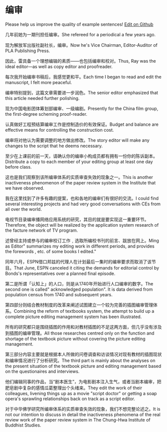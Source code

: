 # 编审

Please help us improve the quality of example sentences! [Edit on Github](https://github.com/jiyushe/jiyu-example-sentence-source/blob/main/chinese/bianshen.md)

<p><span class="chinese">几年前她为一期刊担任编审。</span><span class="english">She refereed for a periodical a few years ago.</span></p>

<p><span class="chinese">现为解放军出版社副社长，编审。</span><span class="english">Now he's Vice Chairman, Editor-Auditor of PLA Publishing Press.</span></p>

<p><span class="chinese">因此，雷具备一个理想编辑的素质——也包括编审和校对。</span><span class="english">Thus, Ray was the ideal editor—as well as copy editor and proofreader.</span></p>

<p><span class="chinese">每次我开始编审书稿后，我感觉更和平。</span><span class="english">Each time I began to read and edit the manuscript, I felt more peaceful.</span></p>

<p><span class="chinese">编审特别提到，这篇文章需要进一步润色。</span><span class="english">The senior editor emphasized that this article needed further polishing.</span></p>

<p><span class="chinese">现为中国电影团体筹划部编审、一级编剧。</span><span class="english">Presently for the China film group, the first-degree scheming proof-reader.</span></p>

<p><span class="chinese">认真做好工程预结算编审工作是控制造价的有效保证。</span><span class="english">Budget and balance are effective means for controlling the construction cost.</span></p>

<p><span class="chinese">编审将对他认为需要调整的地方做出修改。</span><span class="english">The story editor will make any changes to the script that he deems necessary.</span></p>

<p><span class="chinese">至少在上课前的前一天，请确认你的编审小构成员都有拥有一份你的陈诉副本。</span><span class="english">Distribute a copy to each member of your editing group at least one day before class.</span></p>

<p><span class="chinese">这也是我们观察到该所编审体系的实质审查失效的现象之一。</span><span class="english">This is another inactiveness phenomenon of the paper review system in the Institute that we have observed.</span></p>

<p><span class="chinese">我在这里找到了许多有趣的提案，也和各地的编审们有很好的交流。</span><span class="english">I could find several interesting projects and had very good conversations with CEs from all over the world.</span></p>

<p><span class="chinese">电视节目录编审播网络应用系统的研究，其目的就是要实现这一重要环节。</span><span class="english">Therefore, the object will be realized by the application system research of the facture network of TV program.</span></p>

<p><span class="chinese">述曾经主持或参与的编审校订工作﹐选取所编校书刊的前言、跋放在网上。</span><span class="english">Ming as Editor" summarizes my editing work in different periods, and provides the forewords , etc. of some books I edited."</span></p>

<p><span class="chinese">同年六月，ESPN借口邦兹的代理人在计划最后一集时的编审要求而取消了该节目。</span><span class="english">That June, ESPN canceled it citing the demands for editorial control by Bonds's representatives over a planned final episode.</span></p>

<p><span class="chinese">第二是所谓「认知上」的人口，则是从1740年开始进行人口编审的数字。</span><span class="english">The second one is called" acknowledged population". It is data derived from population census from 1740 and subsequent years.</span></p>

<p><span class="chinese">第四部分则结合教材制度的改革来阐述试图建立一个较为完善的插图编审管理体系。</span><span class="english">Combining the reform of textbooks system, the attempt to build up a complete picture editing management system has been illustrated.</span></p>

<p><span class="chinese">所有的研究都只是围绕插图的作用和对教材插图的不足这两方面，但几乎没有涉及到插图的编审管理。</span><span class="english">All those researches centred only on the function and shortage of the textbook picture without covering the picture editing management.</span></p>

<p><span class="chinese">第三部分内容主要就是根据本人所做的问卷调查和访谈情况对现有教材的插图现状和编审情况进行了分析研究。</span><span class="english">The third part is mainly about the analyses on the present situation of the textbook picture and editing management based on the questionaires and interviews.</span></p>

<p><span class="chinese">他们编辑同事的作品，当“剧本医生”，为电影剧本注入生气，或者当剧本编审，把肥皂剧中复杂的感情瓜葛整理出个头绪来。</span><span class="english">They edit the work of their colleagues, livening things up as a movie "script doctor" or getting a soap opera's sprawling relationships back on track as a script editor.</span></p>

<p><span class="chinese">对于中华佛学研究所编审体系的实质审查失效的现象，我们不想完整论述之。</span><span class="english">It is not our intention to discuss in detail the inactiveness phenomena of the real review work of the paper review system in The Chung-Hwa Institute of Buddhist Studies.</span></p>

